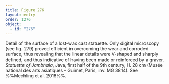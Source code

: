 ```yaml
---
title: Figure 276
layout: entry
order: 1276
object:
  - id: "276"
---
```


Detail of the surface of a lost-wax cast statuette. Only digital microscopy (see fig. 279) proved efficient in overcoming the wear and corroded surface, thus revealing that the linear details were V-shaped and sharply defined, and thus indicative of having been made or reinforced by a graver. *Statuette of Jambhala*, Java, first half of the 9th century, H. 28 cm (Musée national des arts asiatiques – Guimet, Paris, inv. MG 3814). See %%Mechling et al. 2018%%.
